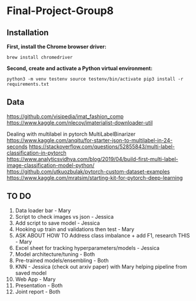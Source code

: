 # Final-Project-Group8

## Installation

**First, install the Chrome browser driver:**

`brew install chromedriver`

**Second, create and activate a Python virtual environment:** 

`python3 -m venv testenv
source testenv/bin/activate
pip3 install -r requirements.txt`

## Data
https://github.com/visipedia/imat_fashion_comp
https://www.kaggle.com/nlecoy/imaterialist-downloader-util

Dealing with multilabel in pytorch
MultiLabelBinarizer
https://www.kaggle.com/anqitu/for-starter-json-to-multilabel-in-24-seconds
https://stackoverflow.com/questions/52855843/multi-label-classification-in-pytorch
https://www.analyticsvidhya.com/blog/2019/04/build-first-multi-label-image-classification-model-python/
https://github.com/utkuozbulak/pytorch-custom-dataset-examples
https://www.kaggle.com/mratsim/starting-kit-for-pytorch-deep-learning

## TO DO
1) Data loader bar - Mary
2) Script to check images vs json - Jessica
3) Add script to save model - Jessica
4) Hooking up train and validations then test - Mary 
5) ASK ABOUT HOW TO Address class imbalance + add F1, research THIS - Mary 
6) Excel sheet for tracking hyperparameters/models - Jessica
7) Model architecture/tuning - Both
8) Pre-trained models/ensembling - Both
9) KNN - Jessica (check out arxiv paper) with Mary helping pipeline from saved model
10) Web App - Mary 
11) Presentation - Both
12) Joint report - Both

